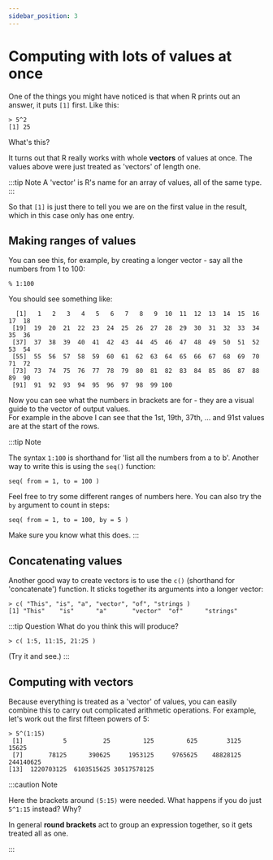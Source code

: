 ```yaml
---
sidebar_position: 3
---
```


# Computing with lots of values at once

One of the things you might have noticed is that when R prints out an answer, it puts `[1]`
first.  Like this:

```
> 5^2
[1] 25
```

What's this?

It turns out that R really works with whole **vectors** of values at once.  The values above were just treated as
'vectors' of length one.

:::tip Note
A 'vector' is R's name for an array of values, all of the same type.
:::

So that `[1]` is just there to tell you we are on the first value in the result, which in this case only has one entry.

## Making ranges of values

You can see this, for example, by creating a longer vector - say all the numbers from 1 to 100:
```
% 1:100
```
You should see something like:
```
  [1]   1   2   3   4   5   6   7   8   9  10  11  12  13  14  15  16  17  18
 [19]  19  20  21  22  23  24  25  26  27  28  29  30  31  32  33  34  35  36
 [37]  37  38  39  40  41  42  43  44  45  46  47  48  49  50  51  52  53  54
 [55]  55  56  57  58  59  60  61  62  63  64  65  66  67  68  69  70  71  72
 [73]  73  74  75  76  77  78  79  80  81  82  83  84  85  86  87  88  89  90
 [91]  91  92  93  94  95  96  97  98  99 100
```

Now you can see what the numbers in brackets are for - they are a visual guide to the vector of output values.  
For example in the above I can see that the 1st, 19th, 37th, ... and 91st values are at the start of the rows.

:::tip Note

The syntax `1:100` is shorthand for 'list all the numbers from a to b'.  Another way to write this is using the `seq()`
function:

```
seq( from = 1, to = 100 )
```
Feel free to try some different ranges of numbers here.  You can also try the `by` argument to count in steps:
```
seq( from = 1, to = 100, by = 5 )
```

Make sure you know what this does.
:::


## Concatenating values

Another good way to create vectors is to use the `c()` (shorthand for 'concatenate') function.
It sticks together its arguments into a longer vector:
```
> c( "This", "is", "a", "vector", "of", "strings )
[1] "This"    "is"      "a"       "vector"  "of"      "strings"
```

:::tip Question
What do you think this will produce?
```
> c( 1:5, 11:15, 21:25 )
```
(Try it and see.)
:::

## Computing with vectors

Because everything is treated as a 'vector' of values, you can easily combine this to carry out complicated arithmetic
operations.  For example, let's work out the first fifteen powers of 5:

```
> 5^(1:15)
 [1]           5          25         125         625        3125       15625
 [7]       78125      390625     1953125     9765625    48828125   244140625
[13]  1220703125  6103515625 30517578125
```

:::caution Note

Here the brackets around `(5:15)` were needed.  What happens if you do just `5^1:15` instead?  Why?

In general **round brackets** act to group an expression together, so it gets treated all as one.

:::

